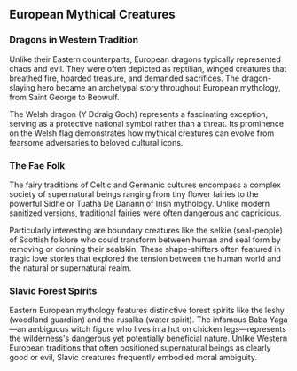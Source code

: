 ## European Mythical Creatures

### Dragons in Western Tradition

Unlike their Eastern counterparts, European dragons typically represented chaos and evil. They were often depicted as reptilian, winged creatures that breathed fire, hoarded treasure, and demanded sacrifices. The dragon-slaying hero became an archetypal story throughout European mythology, from Saint George to Beowulf.

The Welsh dragon (Y Ddraig Goch) represents a fascinating exception, serving as a protective national symbol rather than a threat. Its prominence on the Welsh flag demonstrates how mythical creatures can evolve from fearsome adversaries to beloved cultural icons.

### The Fae Folk

The fairy traditions of Celtic and Germanic cultures encompass a complex society of supernatural beings ranging from tiny flower fairies to the powerful Sidhe or Tuatha Dé Danann of Irish mythology. Unlike modern sanitized versions, traditional fairies were often dangerous and capricious.

Particularly interesting are boundary creatures like the selkie (seal-people) of Scottish folklore who could transform between human and seal form by removing or donning their sealskin. These shape-shifters often featured in tragic love stories that explored the tension between the human world and the natural or supernatural realm.

### Slavic Forest Spirits

Eastern European mythology features distinctive forest spirits like the leshy (woodland guardian) and the rusalka (water spirit). The infamous Baba Yaga—an ambiguous witch figure who lives in a hut on chicken legs—represents the wilderness's dangerous yet potentially beneficial nature. Unlike Western European traditions that often positioned supernatural beings as clearly good or evil, Slavic creatures frequently embodied moral ambiguity.